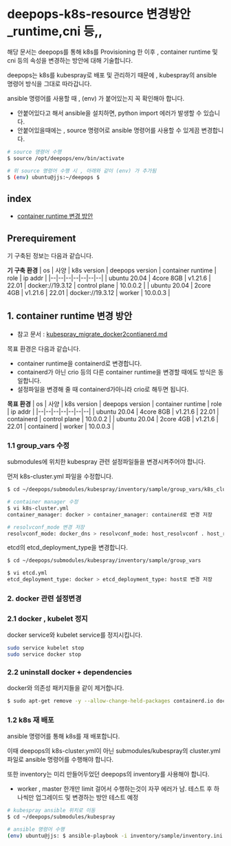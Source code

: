 # deepops-k8s-resource 변경방안_runtime,cni 등,,
해당 문서는 deepops를 통해 k8s를 Provisioning 한 이후 , container runtime 및 cni 등의 속성을 변경하는 방안에 대해 기술합니다.

deepops는 k8s를 kubespray로 배포 및 관리하기 때문에 , kubespray의 ansible 명령어 방식을 그대로 따라갑니다.

ansible 명령어를 사용할 때 , (env) 가 붙어있는지 꼭 확인해아 합니다.
- 안붙어있다고 해서 ansible을 설치하면, python import 에러가 발생할 수 있습니다.
- 안붙어있을때에는 , source 명령어로 ansible 명령어를 사용할 수 있게끔 변경합니다.

```bash 
# source 명령어 수행
$ source /opt/deepops/env/bin/activate

# 위 source 명령어 수행 시 , 아래와 같이 (env) 가 추가됨
$ (env) ubuntu@jjs:~/deepops $ 
```

## index
- [container runtime 변경 방안](#1-container-runtime-변경-방안)

## Prerequirement
기 구축된 정보는 다음과 같습니다.

**기 구축 환경**
| os | 사양 | k8s version | deepops version | container runtime | role | ip addr |
|--|--|--|--|--|--|--|
| ubuntu 20.04 | 4core 8GB | v1.21.6 | 22.01 | docker://19.3.12 | control plane | 10.0.0.2 |
| ubuntu 20.04 | 2core 4GB | v1.21.6 | 22.01 | docker://19.3.12 | worker | 10.0.0.3 |

## 1. container runtime 변경 방안
- 참고 문서 : [kubespray_migrate_docker2contianerd.md](https://github.com/kubernetes-sigs/kubespray/blob/master/docs/upgrades/migrate_docker2containerd.md)

목표 환경은 다음과 같습니다.
- container runtime을 containerd로 변경합니다.
- containerd가 아닌 crio 등의 다른 container runtime을 변경할 때에도 방식은 동일합니다.
- 설정파일을 변경해 줄 때 containerd가아니라 crio로 해두면 됩니다.

**목표 환경**
| os | 사양 | k8s version | deepops version | container runtime | role | ip addr |
|--|--|--|--|--|--|--|
| ubuntu 20.04 | 4core 8GB | v1.21.6 | 22.01 | containerd | control plane | 10.0.0.2 |
| ubuntu 20.04 | 2core 4GB | v1.21.6 | 22.01 | containerd | worker | 10.0.0.3 |

### 1.1 group_vars 수정
submodules에 위치한 kubespray 관련 설정파일들을 변경시켜주어야 합니다.

먼저 k8s-cluster.yml 파일을 수정합니다.

```bash 
$ cd ~/deepops/submodules/kubespray/inventory/sample/group_vars/k8s_cluster

# container manager 수정
$ vi k8s-cluster.yml
container_manager: docker > container_manager: containerd로 변경 저장

# resolvconf_mode 변경 저장
resolvconf_mode: docker_dns > resolvconf_mode: host_resolvconf . host_resolvconf로 변경 저장
```

etcd의 etcd_deployment_type을 변경합니다.

```bash 
$ cd ~/deepops/submodules/kubespray/inventory/sample/group_vars

$ vi etcd.yml
etcd_deployment_type: docker > etcd_deployment_type: host로 변경 저장
```

### 2. docker 관련 설정변경

### 2.1 docker , kubelet 정지
docker service와 kubelet service를 정지시킵니다.

```bash 
sudo service kubelet stop
sudo service docker stop
```

### 2.2 uninstall docker + dependencies 
docker와 의존성 패키지들을 같이 제거합니다.

```bash 
$ sudo apt-get remove -y --allow-change-held-packages containerd.io docker-ce docker-ce-cli docker-ce-rootless-extras
 ```

### 1.2 k8s 재 배포
ansible 명령어를 통해 k8s를 재 배포합니다.

이때 deepops의 k8s-cluster.yml이 아닌 submodules/kubespray의 cluster.yml 파일로 ansible 명령어를 수행해야 합니다.

또한 inventory는 미리 만들어두었던 deepops의 inventory를 사용해야 합니다.
- worker , master 한개만 limit 걸어서 수행하는것이 자꾸 에러가 남. 테스트 후 하나씩만 업그레이드 및 변경하는 방안 테스트 예정
```bash 
# kubespray ansible 위치로 이동
$ cd ~/deepops/submodules/kubespray

# ansible 명령어 수행
(env) ubuntu@jjs: $ ansible-playbook -i inventory/sample/inventory.ini cluster.yml --limit=mgmt01,mgmt02
```
